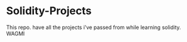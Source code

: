 # Solidity-Projects
This repo. have all the projects i've passed from while learning solidity. WAGMI

